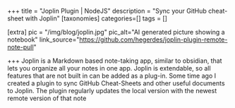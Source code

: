 +++
title = "Joplin Plugin | NodeJS"
description = "Sync your GitHub cheat-sheet with Joplin"
[taxonomies]
categories=[]
tags = []

[extra]
pic = "/img/blog/joplin.jpg"
pic_alt="AI generated picture showing a notebook"
link_source="https://github.com/hegerdes/joplin-plugin-remote-note-pull"


+++
Joplin is a Markdown based note-taking app, similar to obsidian, that lets you organize all your notes in one app. Joplin is extendable, so all features that are not built in can be added as a plug-in. Some time ago I created a plugin to sync GitHub Cheat-Sheets and other useful documents to Joplin. The plugin regularly updates the local version with the newest remote version of that note
